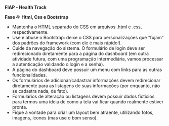 **FIAP - Health Track**

**Fase 4: Html, Css e Bootstrap**
- Mantenha o HTML separado do CSS em arquivos .html e .css, respectivamente.
- Use e abuse o Bootstrap: deixe o CSS para personalizações que “fujam” dos padrões do framework (com ele é mais rápido!).
- Cuide da navegação do sistema. O formulário de login deve ser redirecionado diretamente para a página do dashboard (em outra atividade futura, com uma programação intermediária, vamos processar a autenticação validando o login e a senha).
- A página do dashboard deve possuir um menu com links para as outras funcionalidades.
- Os formulários de adicionar/cadastrar informações devem redirecionar diretamente para as listagens de suas informações (por enquanto, não se cadastra nada, de fato).
- Formulários de alteração ou listagens devem possuir dados fictícios para termos uma ideia de como a tela vai ficar quando realmente estiver pronta.
- Fique à vontade para criar um layout bem atraente, utilizando fotos, imagens, ícones (mas use o bom senso).
